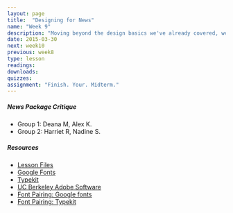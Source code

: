 ```yaml
---
layout: page
title:  "Designing for News"
name: "Week 9"
description: "Moving beyond the design basics we've already covered, we'll look at specific techniques for dealing with documents, audio, video, photos and other elements in our narratives."
date: 2015-03-30
next: week10
previous: week8
type: lesson
readings: 
downloads: 
quizzes: 
assignment: "Finish. Your. Midterm."
---
```


<h5>News Package Critique</h5>
<ul>
    <li>Group 1: Deana M, Alex K.</li>
    <li>Group 2: Harriet R, Nadine S.</li>
</ul>

<h5>Resources</h5>
<ul>
  <li><a href="http://sjw.ms/1Co8a8l">Lesson Files</a></li>
  <li><a href="http://www.google.com/fonts">Google Fonts</a></li>
  <li><a href="https://typekit.com">Typekit</a></li>
  <li><a href="https://software.berkeley.edu/adobe">UC Berkeley Adobe Software</a></li>
  <li><a href="http://fontpair.co">Font Pairing: Google fonts</a></li>
  <li><a href="http://justmytype.co/typekit">Font Pairing: Typekit</a></li>
</ul>
